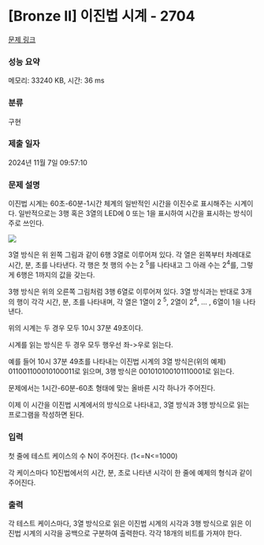 # [Bronze II] 이진법 시계 - 2704 

[문제 링크](https://www.acmicpc.net/problem/2704) 

### 성능 요약

메모리: 33240 KB, 시간: 36 ms

### 분류

구현

### 제출 일자

2024년 11월 7일 09:57:10

### 문제 설명

<p>이진법 시계는 60초-60분-1시간 체계의 일반적인 시간을 이진수로 표시해주는 시계이다. 일반적으로는 3행 혹은 3열의 LED에 0 또는 1을 표시하여 시간을 표시하는 방식이 주로 쓰인다.</p>

<p><img src="https://www.acmicpc.net/upload/images/binaryclock.png" style="background-color:initial"></p>

<p>3열 방식은 위 왼쪽 그림과 같이 6행 3열로 이루어져 있다. 각 열은 왼쪽부터 차례대로 시간, 분, 초를 나타낸다. 각 행은 첫 행의 수는 2 <sup>5</sup>를 나타내고 그 아래 수는 2<sup>4</sup>를, 그렇게 6행은 1까지의 값을 갖는다.</p>

<p>3행 방식은 위의 오른쪽 그림처럼 3행 6열로 이루어져 있다. 3열 방식과는 반대로 3개의 행이 각각 시간, 분, 초를 나타내며, 각 열은 1열이 2 <sup>5</sup>, 2열이 2<sup>4</sup>, ... , 6열이 1을 나타낸다.</p>

<p>위의 시계는 두 경우 모두 10시 37분 49초이다.</p>

<p>시계를 읽는 방식은 두 경우 모두 행우선 좌->우로 읽는다.</p>

<p>예를 들어 10시 37분 49초를 나타내는 이진법 시계의 3열 방식은(위의 예제) 011001100010100011로 읽으며, 3행 방식은 001010100101110001로 읽는다.</p>

<p>문제에서는 1시간-60분-60초 형태에 맞는 올바른 시각 하나가 주어진다.</p>

<p>이제 이 시간을 이진법 시계에서의 방식으로 나타내고, 3열 방식과 3행 방식으로 읽는 프로그램을 작성하면 된다.</p>

### 입력 

 <p>첫 줄에 테스트 케이스의 수 N이 주어진다. (1<=N<=1000)</p>

<p>각 케이스마다 10진법에서의 시간, 분, 초로 나타낸 시각이 한 줄에 예제의 형식과 같이 주어진다.</p>

### 출력 

 <p>각 테스트 케이스마다, 3열 방식으로 읽은 이진법 시계의 시각과 3행 방식으로 읽은 이진법 시계의 시각을 공백으로 구분하여 출력한다. 각각 18개의 비트를 가져야 한다.</p>

